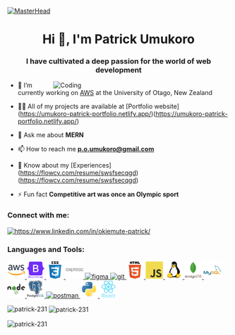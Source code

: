  [![MasterHead](https://www.pramukhdigital.com/wp-content/uploads/2018/07/New-PNC-Animated-Banners.gif)](https://umukoro-patrick-portfolio.netlify.app)
<h1 align="center">Hi 👋, I'm Patrick Umukoro</h1>
<h3 align="center">I have cultivated a deep passion for the world of web development</h3>

<img align="right" alt="Coding" width="400" src="https://user-images.githubusercontent.com/74038190/229223263-cf2e4b07-2615-4f87-9c38-e37600f8381a.gif">

-  🔭 I’m currently working on [AWS]([https://youtu.be/Dd_4zfmY-aA?si=3NnnJ-j5ls7johlv](https://awsrestart.instructure.com/courses/3103?invitation=PY4VTLejH9lpdhiPzyatK1qll3DGPMYF3gaQa3Xk)(https://awsrestart.instructure.com/courses/3103?invitation=PY4VTLejH9lpdhiPzyatK1qll3DGPMYF3gaQa3Xk)) at the University of Otago, New Zealand<br/>

- 👨‍💻 All of my projects are available at [Portfolio website] (https://umukoro-patrick-portfolio.netlify.app/)(https://umukoro-patrick-portfolio.netlify.app/)

- 💬 Ask me about **MERN**

- 📫 How to reach me **p.o.umukoro@gmail.com**

- 📄 Know about my [Experiences] (https://flowcv.com/resume/swsfsecqgd)(https://flowcv.com/resume/swsfsecqgd)

- ⚡ Fun fact **Competitive art was once an Olympic sport**

<h3 align="left">Connect with me:</h3>
<p align="left">
<a href="https://linkedin.com/in/https://www.linkedin.com/in/okiemute-patrick/" target="blank"><img align="center" src="https://raw.githubusercontent.com/rahuldkjain/github-profile-readme-generator/master/src/images/icons/Social/linked-in-alt.svg" alt="https://www.linkedin.com/in/okiemute-patrick/" height="30" width="40" /></a>
</p>

<h3 align="left">Languages and Tools:</h3>
<p align="left"> <a href="https://aws.amazon.com" target="_blank" rel="noreferrer"> <img src="https://raw.githubusercontent.com/devicons/devicon/master/icons/amazonwebservices/amazonwebservices-original-wordmark.svg" alt="aws" width="40" height="40"/> </a> <a href="https://getbootstrap.com" target="_blank" rel="noreferrer"> <img src="https://raw.githubusercontent.com/devicons/devicon/master/icons/bootstrap/bootstrap-plain-wordmark.svg" alt="bootstrap" width="40" height="40"/> </a> <a href="https://www.w3schools.com/css/" target="_blank" rel="noreferrer"> <img src="https://raw.githubusercontent.com/devicons/devicon/master/icons/css3/css3-original-wordmark.svg" alt="css3" width="40" height="40"/> </a> <a href="https://expressjs.com" target="_blank" rel="noreferrer"> <img src="https://raw.githubusercontent.com/devicons/devicon/master/icons/express/express-original-wordmark.svg" alt="express" width="40" height="40"/> </a> <a href="https://www.figma.com/" target="_blank" rel="noreferrer"> <img src="https://www.vectorlogo.zone/logos/figma/figma-icon.svg" alt="figma" width="40" height="40"/> </a> <a href="https://git-scm.com/" target="_blank" rel="noreferrer"> <img src="https://www.vectorlogo.zone/logos/git-scm/git-scm-icon.svg" alt="git" width="40" height="40"/> </a> <a href="https://www.w3.org/html/" target="_blank" rel="noreferrer"> <img src="https://raw.githubusercontent.com/devicons/devicon/master/icons/html5/html5-original-wordmark.svg" alt="html5" width="40" height="40"/> </a> <a href="https://developer.mozilla.org/en-US/docs/Web/JavaScript" target="_blank" rel="noreferrer"> <img src="https://raw.githubusercontent.com/devicons/devicon/master/icons/javascript/javascript-original.svg" alt="javascript" width="40" height="40"/> </a> <a href="https://www.linux.org/" target="_blank" rel="noreferrer"> <img src="https://raw.githubusercontent.com/devicons/devicon/master/icons/linux/linux-original.svg" alt="linux" width="40" height="40"/> </a> <a href="https://www.mongodb.com/" target="_blank" rel="noreferrer"> <img src="https://raw.githubusercontent.com/devicons/devicon/master/icons/mongodb/mongodb-original-wordmark.svg" alt="mongodb" width="40" height="40"/> </a> <a href="https://www.mysql.com/" target="_blank" rel="noreferrer"> <img src="https://raw.githubusercontent.com/devicons/devicon/master/icons/mysql/mysql-original-wordmark.svg" alt="mysql" width="40" height="40"/> </a> <a href="https://nodejs.org" target="_blank" rel="noreferrer"> <img src="https://raw.githubusercontent.com/devicons/devicon/master/icons/nodejs/nodejs-original-wordmark.svg" alt="nodejs" width="40" height="40"/> </a> <a href="https://www.postgresql.org" target="_blank" rel="noreferrer"> <img src="https://raw.githubusercontent.com/devicons/devicon/master/icons/postgresql/postgresql-original-wordmark.svg" alt="postgresql" width="40" height="40"/> </a> <a href="https://postman.com" target="_blank" rel="noreferrer"> <img src="https://www.vectorlogo.zone/logos/getpostman/getpostman-icon.svg" alt="postman" width="40" height="40"/> </a> <a href="https://www.python.org" target="_blank" rel="noreferrer"> <img src="https://raw.githubusercontent.com/devicons/devicon/master/icons/python/python-original.svg" alt="python" width="40" height="40"/> </a> <a href="https://reactjs.org/" target="_blank" rel="noreferrer"> <img src="https://raw.githubusercontent.com/devicons/devicon/master/icons/react/react-original-wordmark.svg" alt="react" width="40" height="40"/> </a> </p>

<p><img align="left" src="https://github-readme-stats.vercel.app/api/top-langs?username=patrick-231&show_icons=true&locale=en&layout=compact" alt="patrick-231" /></p>

<p>&nbsp;<img align="center" src="https://github-readme-stats.vercel.app/api?username=patrick-231&show_icons=true&locale=en" alt="patrick-231" /></p>

<p><img align="center" src="https://github-readme-streak-stats.herokuapp.com/?user=patrick-231&" alt="patrick-231" /></p>
